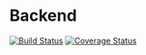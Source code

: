 # Backend
[![Build Status](https://travis-ci.com/tenniskonig/backend.svg?branch=master)](https://travis-ci.com/tenniskonig/backend)
[![Coverage Status](https://coveralls.io/repos/github/tenniskonig/backend/badge.svg?branch=master)](https://coveralls.io/github/tenniskonig/backend?branch=master)
